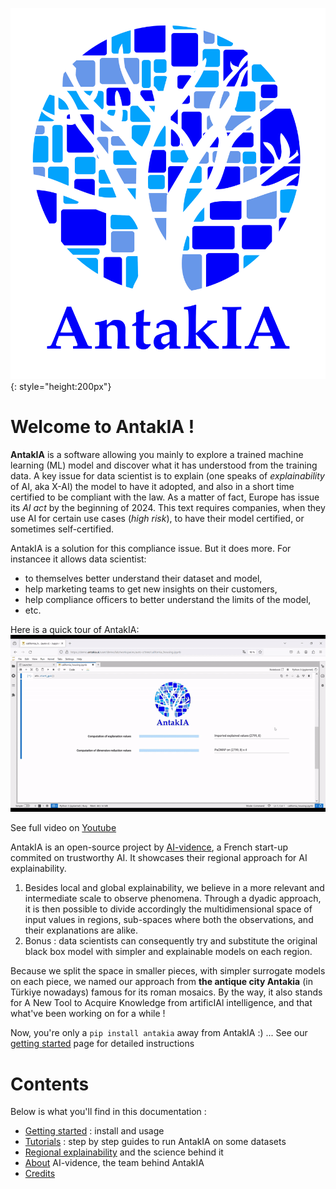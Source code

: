 ![](img/antakia.png){: style="height:200px"}

# Welcome to AntakIA !

**AntakIA** is a software allowing you mainly to explore a trained machine learning (ML) model and discover what it has understood from the training data. A key issue for data scientist is to explain (one speaks of *explainability* of AI, aka X-AI) the model to have it adopted, and also in a short time certified to be compliant with the law. As a matter of fact, Europe has issue its *AI act* by the beginning of 2024. This text requires companies, when they use AI for certain use cases (*high risk*), to have their model certified, or sometimes self-certified.

AntakIA is a solution for this compliance issue. But it does more. For instancee it allows data scientist:

* to themselves better understand their dataset and model,
* help marketing teams to get new insights on their customers,
* help compliance officers to better understand the limits of the model,
* etc.

Here is a quick tour of AntakIA:
![](img/antakia.gif)

See full video on [Youtube](https://www.youtube.com/watch?v=wQFC_20OIOM)

AntakIA is an open-source project by [AI-vidence](https://www.ai-vidence.com), a French start-up commited on trustworthy AI. It showcases their regional approach for AI explainability.

1. Besides local and global explainability, we believe in a more relevant and intermediate scale to observe phenomena. Through a dyadic approach, it is then possible to divide accordingly the multidimensional space of input values in regions, sub-spaces where both the observations, and their explanations are alike.
2. Bonus : data scientists can consequently try and substitute the original black box model with simpler and explainable models on each region.

Because we split the space in smaller pieces, with simpler surrogate models on each piece, we named our approach from **the antique city Antakia** (in Türkiye nowadays) famous for its roman mosaics. By the way, it also stands for A New Tool to Acquire Knowledge from artificIAl intelligence, and that what've been working on for a while !

Now, you're only a ```pip install antakia``` away from AntakIA  :) ... See our [getting started](getting_started.md) page for detailed instructions


# Contents

Below is what you'll find in this documentation :

* [Getting started](getting_started.md) : install and usage
* [Tutorials](tutorials.md) : step by step guides to run AntakIA on some datasets
* [Regional explainability](regional_explain.md) and the science behind it
* [About](about.md) AI-vidence, the team behind AntakIA
* [Credits](credits.md)

